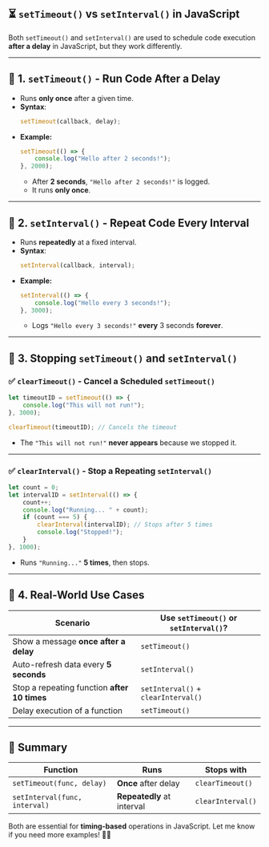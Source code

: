 ## **⏳ `setTimeout()` vs `setInterval()` in JavaScript**
Both `setTimeout()` and `setInterval()` are used to schedule code execution **after a delay** in JavaScript, but they work differently.

---

## **🔹 1. `setTimeout()` - Run Code After a Delay**
- Runs **only once** after a given time.
- **Syntax**:
  ```js
  setTimeout(callback, delay);
  ```
- **Example:**
  ```js
  setTimeout(() => {
      console.log("Hello after 2 seconds!");
  }, 2000);
  ```
  - After **2 seconds**, `"Hello after 2 seconds!"` is logged.
  - It runs **only once**.

---

## **🔹 2. `setInterval()` - Repeat Code Every Interval**
- Runs **repeatedly** at a fixed interval.
- **Syntax**:
  ```js
  setInterval(callback, interval);
  ```
- **Example:**
  ```js
  setInterval(() => {
      console.log("Hello every 3 seconds!");
  }, 3000);
  ```
  - Logs `"Hello every 3 seconds!"` **every** 3 seconds **forever**.

---

## **🔹 3. Stopping `setTimeout()` and `setInterval()`**
### **✅ `clearTimeout()` - Cancel a Scheduled `setTimeout()`**
```js
let timeoutID = setTimeout(() => {
    console.log("This will not run!");
}, 3000);

clearTimeout(timeoutID); // Cancels the timeout
```
- The `"This will not run!"` **never appears** because we stopped it.

---

### **✅ `clearInterval()` - Stop a Repeating `setInterval()`**
```js
let count = 0;
let intervalID = setInterval(() => {
    count++;
    console.log("Running... " + count);
    if (count === 5) {
        clearInterval(intervalID); // Stops after 5 times
        console.log("Stopped!");
    }
}, 1000);
```
- Runs `"Running..."` **5 times**, then stops.

---

## **🔹 4. Real-World Use Cases**
| **Scenario** | **Use `setTimeout()` or `setInterval()`?** |
|-------------|----------------------------------|
| Show a message **once after a delay** | `setTimeout()` |
| Auto-refresh data every **5 seconds** | `setInterval()` |
| Stop a repeating function **after 10 times** | `setInterval()` + `clearInterval()` |
| Delay execution of a function | `setTimeout()` |

---

## **🎯 Summary**
| Function | Runs | Stops with |
|----------|------|------------|
| `setTimeout(func, delay)` | **Once** after delay | `clearTimeout()` |
| `setInterval(func, interval)` | **Repeatedly** at interval | `clearInterval()` |

Both are essential for **timing-based** operations in JavaScript. Let me know if you need more examples! 🚀😊